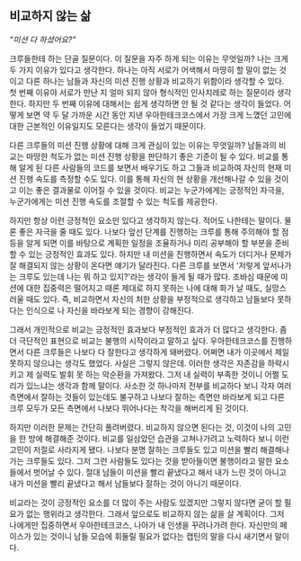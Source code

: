 ## 비교하지 않는 삶

*"미션 다 하셨어요?"*

크루들한테 하는 단골 질문이다. 이 질문을 자주 하게 되는 이유는 무엇일까? 나는 크게 두 가지 이유가 있다고 생각한다. 하나는 아직 서로가 어색해서 마땅히 할 말이 없는 것이고 다른 하나는 남들과 자신의 미션 진행 상황과 비교하기 위함이라 생각할 수 있다. 첫 번째 이유야 서로가 만난 지 얼마 되지 않아 형식적인 인사치레로 하는 질문이라 생각한다. 하지만 두 번째 이유에 대해서는 쉽게 생각하면 안 될 것 같다는 생각이 들었다. 어떻게 보면 약 두 달 가까운 시간 동안 지낸 우아한테크코스에서 가장 크게 느꼈던 고민에 대한 근본적인 이유일지도 모른다는 생각이 들었기 때문이다.

다른 크루들의 미션 진행 상황에 대해 크게 관심이 있는 이유는 무엇일까? 남들과의 비교는 마땅한 척도가 없는 미션 진행 상황을 판단하기 좋은 기준이 될 수 있다. 비교를 통해 알게 된 다른 사람들의 코드를 보면서 배우기도 하고 그들과 비교하여 자신의 현재 미션 진행 속도를 측정할 수도 있다. 이를 통해 자신의 현 상황을 개선해나갈 수 있을 것이고 이는 좋은 결과물로 이어질 수 있을 것이다. 비교는 누군가에게는 긍정적인 자극을, 누군가에게는 미션 진행 속도를 조절할 수 있는 척도를 제공한다.

하지만 항상 이런 긍정적인 요소만 있다고 생각하지 않는다. 적어도 나한테는 말이다. 물론 좋은 자극을 줄 때도 있다. 나보다 앞선 단계를 진행하는 크루를 통해 주의해야 할 점 등을 알게 되면 이를 바탕으로 계획한 일정을 조율하거나 미리 공부해야 할 부분을 준비할 수 있는 긍정적인 효과도 있다. 하지만 내 미션을 진행하면서 속도가 더디거나 문제가 잘 해결되지 않는 상황이 온다면 얘기가 달라진다. 다른 크루를 보면서 '저렇게 앞서나가는 크루도 있는데 나는 뭐 하고 있지?'라는 생각이 들게 될 때가 많다. 조바심 때문에 미션에 대한 집중력은 떨어지고 때론 제대로 하지 못하는 나에 대해 화가 날 때도, 실망스러울 때도 있다. 즉, 비교하면서 자신의 처한 상황을 부정적으로 생각하고 남들보다 못하다는 인식으로 나 자신을 바라보게 되는 경향이 강해진다.

그래서 개인적으로 비교는 긍정적인 효과보다 부정적인 효과가 더 많다고 생각한다. 좀 더 극단적인 표현으로 비교는 불행의 시작이라고 말하고 싶다. 우아한테크코스를 진행하면서 다른 크루들은 나보다 다 잘한다고 생각하게 돼버렸다. 어쩌면 내가 이곳에서 제일 못하지 않으냐는 생각도 했었다. 사실은 그렇지 않은데. 이러한 생각은 자존감을 하락시키고 제 실력도 발휘 못 하는 악순환을 가져왔다. 그저 내 실력이 부족한 것이니 어쩔 도리가 있느냐는 생각과 함께 말이다. 사소한 것 하나마저 전부를 비교하다 보니 각자 여러 측면에서 잘하는 것들이 있는데도 불구하고 나보다 잘하는 측면만 바라보게 되고 다른 크루 모두가 모든 측면에서 나보다 뛰어나다는 착각을 해버리게 된 것이다.

하지만 이러한 문제는 간단히 풀려버렸다. 비교하지 않으면 된다는 것, 이것이 나의 고민을 한 방에 해결해준 것이다. 비교를 일삼았던 습관을 고쳐나가려고 노력하다 보니 이런 고민이 저절로 사라지게 됐다. 나보다 분명 잘하는 크루들도 있고 미션을 빨리 해결해나가는 크루들도 있다. 그저 그런 사람들도 있다는 것을 받아들이면 불행이라고 말한 요소들에서 벗어날 수 있다. 절대 남들이 미션을 빨리 끝냈다고 해서 내가 느린 것이 아니고 내가 미션을 빨리 끝냈다고 해서 남들보다 잘하는 것이 아니기 때문이다.

비교라는 것이 긍정적인 요소를 더 많이 주는 사람도 있겠지만 그렇지 않다면 굳이 할 필요가 없는 행위라고 생각한다. 그래서 앞으로도 비교하지 않는 삶을 살 계획이다. 그저 나에게만 집중하면서 우아한테크코스, 나아가 내 인생을 꾸려나가려 한다. 자신만의 페이스가 있는 것이니 남들 모습에 휘둘릴 필요가 없다는 캡틴의 말을 다시 새기면서 말이다.
